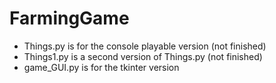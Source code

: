 # FarmingGame

- Things.py is for the console playable version (not finished)
- Things1.py is a second version of Things.py (not finished)
- game_GUI.py is for the tkinter version

